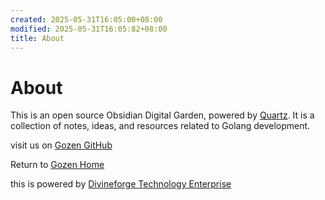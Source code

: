 ```yaml
---
created: 2025-05-31T16:05:00+08:00
modified: 2025-05-31T16:05:82+08:00
title: About
---
```

# About

This is an open source Obsidian Digital Garden, powered by [Quartz](https://quartz.jzhao.xyz/). It is a collection of notes, ideas, and resources related to Golang development.

visit us on  [Gozen GitHub](https://github.com/divineforge/gozendev)

Return to  [Gozen Home](https://gozen.dev/)

this is powered by [Divineforge Technology Enterprise](https://divineforge.com)


